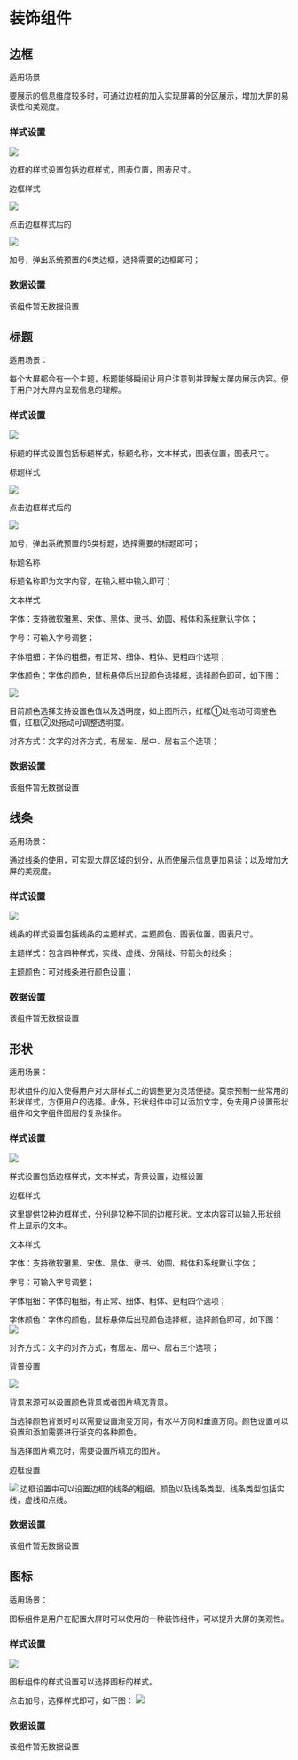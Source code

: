 # 装饰组件

## 边框

适用场景

要展示的信息维度较多时，可通过边框的加入实现屏幕的分区展示，增加大屏的易读性和美观度。

### 样式设置

![](http://storage.360buyimg.com/docs-image/55af6b30086938c41bcaea2187a295a0.png)

边框的样式设置包括边框样式，图表位置，图表尺寸。

边框样式

![](http://storage.360buyimg.com/docs-image/37270b949ee1f4028c0ad6092941a482.png)

点击边框样式后的

![](http://storage.360buyimg.com/docs-image/c6105be6588870ddd83b2ef017730d9a.png)

加号，弹出系统预置的6类边框，选择需要的边框即可；

### 数据设置

该组件暂无数据设置

## 标题

适用场景：

每个大屏都会有一个主题，标题能够瞬间让用户注意到并理解大屏内展示内容。便于用户对大屏内呈现信息的理解。

### 样式设置

![](http://storage.360buyimg.com/docs-image/f6c208e5847ece40032cc78510982cd0.png)

标题的样式设置包括标题样式，标题名称，文本样式，图表位置，图表尺寸。

标题样式

![](http://storage.360buyimg.com/docs-image/5c947391e8bdec1e9b1ec858b129bbfc.png)

点击边框样式后的

![](http://storage.360buyimg.com/docs-image/c6105be6588870ddd83b2ef017730d9a.png)

加号，弹出系统预置的5类标题，选择需要的标题即可；

标题名称

标题名称即为文字内容，在输入框中输入即可；

文本样式

字体：支持微软雅黑、宋体、黑体、隶书、幼圆、楷体和系统默认字体；

字号：可输入字号调整；

字体粗细：字体的粗细，有正常、细体、粗体、更粗四个选项；

字体颜色：字体的颜色，鼠标悬停后出现颜色选择框，选择颜色即可，如下图：

![](http://storage.360buyimg.com/docs-image/1590660143.png)

目前颜色选择支持设置色值以及透明度，如上图所示，红框①处拖动可调整色值，红框②处拖动可调整透明度。

对齐方式：文字的对齐方式，有居左、居中、居右三个选项；

### 数据设置

该组件暂无数据设置

## 线条

适用场景：

通过线条的使用，可实现大屏区域的划分，从而使展示信息更加易读；以及增加大屏的美观度。

### 样式设置

![](http://storage.360buyimg.com/docs-image/c799aaae6d6e4818946d812f6c69de4f.png)

线条的样式设置包括线条的主题样式，主题颜色、图表位置，图表尺寸。

主题样式：包含四种样式，实线、虚线、分隔线、带箭头的线条；

主题颜色：可对线条进行颜色设置；

### 数据设置

该组件暂无数据设置

## 形状

适用场景：

形状组件的加入使得用户对大屏样式上的调整更为灵活便捷。莫奈预制一些常用的形状样式，方便用户的选择。此外，形状组件中可以添加文字，免去用户设置形状组件和文字组件图层的复杂操作。

### 样式设置

![](http://storage.360buyimg.com/docs-image/1600140405.png)

样式设置包括边框样式，文本样式，背景设置，边框设置

边框样式

这里提供12种边框样式，分别是12种不同的边框形状。文本内容可以输入形状组件上显示的文本。

文本样式

字体：支持微软雅黑、宋体、黑体、隶书、幼圆、楷体和系统默认字体；

字号：可输入字号调整；

字体粗细：字体的粗细，有正常、细体、粗体、更粗四个选项；

字体颜色：字体的颜色，鼠标悬停后出现颜色选择框，选择颜色即可，如下图：
![](http://storage.360buyimg.com/docs-image/1589445453.png)

对齐方式：文字的对齐方式，有居左、居中、居右三个选项；

背景设置

![](http://storage.360buyimg.com/docs-image/1589445692.png)

背景来源可以设置颜色背景或者图片填充背景。

当选择颜色背景时可以需要设置渐变方向，有水平方向和垂直方向。颜色设置可以设置和添加需要进行渐变的各种颜色。

当选择图片填充时，需要设置所填充的图片。

边框设置

![](http://storage.360buyimg.com/docs-image/1589446429.png)
边框设置中可以设置边框的线条的粗细，颜色以及线条类型。线条类型包括实线，虚线和点线。

### 数据设置

该组件暂无数据设置


## 图标

适用场景：

图标组件是用户在配置大屏时可以使用的一种装饰组件，可以提升大屏的美观性。

### 样式设置

![](http://storage.360buyimg.com/docs-image/1600140901.png)

图标组件的样式设置可以选择图标的样式。

点击加号，选择样式即可，如下图：
![](http://storage.360buyimg.com/docs-image/1600140929.png)



### 数据设置

该组件暂无数据设置